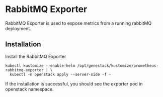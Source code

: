 # RabbitMQ Exporter

RabbitMQ Exporter is used to expose metrics from a running rabbitMQ deployment.

## Installation

Install the RabbitMQ Exporter

``` shell
kubectl kustomize --enable-helm /opt/genestack/kustomize/prometheus-rabbitmq-exporter | \
  kubectl -n openstack apply --server-side -f -
```

If the installation is successful, you should see the exporter pod in openstack namespace.
